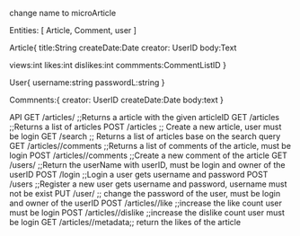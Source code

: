 change name to microArticle

Entities: [ Article, Comment, user ]

Article{
title:String
 createDate:Date
 creator: UserID
 body:Text
 
 views:int
 likes:int
 dislikes:int
 commments:CommentListID
}

User{
 username:string
 passwordL:string
}

Commnents:{
 creator: UserID
 createDate:Date
 body:text
}

API
GET /articles/<articleID> ;;Returns a article with the given articleID
GET /articles ;;Returns a list of articles
POST /articles ;; Create a new article, user must be login
GET /search ;; Returns a list of articles base on the search query
GET /articles/<articleID>/comments ;;Returns a list of comments of  the article, must be login
POST /articles/<articleID>/comments ;;Create a new comment of the article
GET /users/<userID> ;;Return the userName with userID, must be login and owner of the userID
POST /login ;;Login a user gets username and password
POST /users ;;Register a new user gets username and password, username must not be exist
PUT /user/<userID> ;; change the password of the user, must be login and owner of the userID
POST /articles/<articleID>/like ;;increase the like count user must be login
POST /articles/<articleID>/dislike ;;increase the dislike count user must be login
GET /articles/<articleID>/metadata;; return the likes of the article
